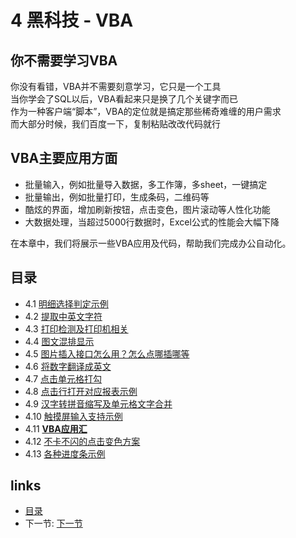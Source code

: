 # 4 黑科技 - VBA
## 你不需要学习VBA
你没有看错，VBA并不需要刻意学习，它只是一个工具  
当你学会了SQL以后，VBA看起来只是换了几个关键字而已  
作为一种客户端“脚本”，VBA的定位就是搞定那些稀奇难缠的用户需求  
而大部分时候，我们百度一下，复制粘贴改改代码就行

## VBA主要应用方面
 - 批量输入，例如批量导入数据，多工作簿，多sheet，一键搞定
 - 批量输出，例如批量打印，生成条码，二维码等
 - 酷炫的界面，增加刷新按钮，点击变色，图片滚动等人性化功能
 - 大数据处理，当超过5000行数据时，Excel公式的性能会大幅下降

在本章中，我们将展示一些VBA应用及代码，帮助我们完成办公自动化。

## 目录  
 - 4.1 [明细选择判定示例](04.1.md)
 - 4.2 [提取中英文字符](04.2.md)
 - 4.3 [打印检测及打印机相关](04.3.md)
 - 4.4 [图文混排显示](04.4.md)
 - 4.5 [图片插入接口怎么用？怎么点哪插哪等](04.5.md)
 - 4.6 [将数字翻译成英文](04.6.md)
 - 4.7 [点击单元格打勾](04.7.md)
 - 4.8 [点击行打开对应报表示例](04.8.md)
 - 4.9 [汉字转拼音缩写及单元格文字合并](04.9.md)
 - 4.10 [触摸屏输入支持示例](04.10.md)
 - 4.11 [**VBA应用汇**](04.11.md)
 - 4.12 [不卡不闪的点击变色方案](04.12.md)
 - 4.13 [各种进度条示例](04.13.md)

## links
  * [目录](<preface.md>)
  * 下一节: [下一节](<04.1.md>)
